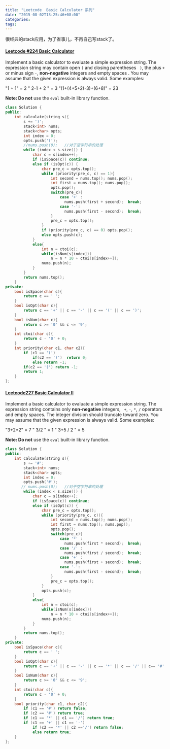 ```yaml
---
title: "Leetcode  Basic Calculator 系列"
date: "2015-08-02T13:25:46+08:00"
categories:
tags:
---
```


                                            
很经典的stack应用，为了省事儿，不再自己写stack了。


#### <a class="inline-wrap" href="https://leetcode.com/problems/basic-calculator/" rel="nofollow">Leetcode #224 Basic Calculator</a>

Implement a basic calculator to evaluate a simple expression string.
The expression string may contain open <code>(</code> and closing parentheses <code>
)</code>, the plus <code>+</code> or minus sign <code>-</code>, <strong>non-negative</strong> integers and empty spaces
<code></code>.
You may assume that the given expression is always valid.
Some examples:

"1 + 1" = 2
" 2-1 + 2 " = 3
"(1+(4+5+2)-3)+(6+8)" = 23

<strong>Note: Do not</strong> use the <code>eval</code> built-in library function.


```cpp
class Solution {
public:
    int calculate(string s){
        s += ')';
        stack<int> nums;
        stack<char> opts;
        int index = 0;
        opts.push('(');
        //nums.push(0);   //对于空字符串的处理
        while (index < s.size()) {
            char c = s[index++];
            if (isSpace(c)) continue;
            else if (isOpt(c)) {
                char pre_c = opts.top();
                while (priority(pre_c, c) == 1){
                    int second = nums.top(); nums.pop();
                    int first = nums.top(); nums.pop();
                    opts.pop();
                    switch(pre_c){
                        case '+' :
                          nums.push(first + second);  break;
                        case '-':
                          nums.push(first - second);  break;
                    }
                    pre_c = opts.top();
                }
                if (priority(pre_c, c) == 0) opts.pop();
                else opts.push(c);
            }
            else{
                int n = ctoi(c);
                while(isNum(s[index]))
                    n = n * 10 + ctoi(s[index++]);
                nums.push(n);
            }
        }
        return nums.top();
    }
private:
    bool isSpace(char c){
        return c == ' ';
    }
    bool isOpt(char c){
        return c == '+' || c == '-' || c == '(' || c == ')';
    }
    bool isNum(char c){
        return c >= '0' && c <= '9';
    }
    int ctoi(char c){
        return c - '0' + 0;
    }
    int priority(char c1, char c2){
        if (c1 == '(')
            if(c2 == ')')  return 0;
            else return -1;
        if(c2 == '(') return -1;
        return 1;
    }
};
```

#### <a class="inline-wrap" href="https://leetcode.com/problems/basic-calculator-ii/" rel="nofollow">Leetcode227 Basic Calculator II</a>

Implement a basic calculator to evaluate a simple expression string.
The expression string contains only <strong>non-negative</strong> integers, <code>
+</code>, <code>-</code>, <code>*</code>, <code>/</code> operators and empty spaces<code></code>. The integer division should truncate toward zero.
You may assume that the given expression is always valid.
Some examples:

"3+2*2" = 7
" 3/2 " = 1
" 3+5 / 2 " = 5

<strong>Note: Do not</strong> use the <code>eval</code> built-in library function.

```cpp
class Solution {
public:
    int calculate(string s){
        s += '#';
        stack<int> nums;
        stack<char> opts;
        int index = 0;
        opts.push('#');
       // nums.push(0);   //对于空字符串的处理
        while (index < s.size()) {
            char c = s[index++];
            if (isSpace(c)) continue;
            else if (isOpt(c)) {
                char pre_c = opts.top();
                while (priority(pre_c, c)){
                    int second = nums.top(); nums.pop();
                    int first = nums.top(); nums.pop();
                    opts.pop();
                    switch(pre_c){
                        case '*' :
                          nums.push(first * second);  break;
                        case '/' :
                          nums.push(first / second);  break;
                        case '+' :
                          nums.push(first + second);  break;
                        case '-':
                          nums.push(first - second);  break;
                    }
                    pre_c = opts.top();
                }
                opts.push(c);
            }
            else{
                int n = ctoi(c);
                while(isNum(s[index]))
                    n = n * 10 + ctoi(s[index++]);
                nums.push(n);
            }
        }
        return nums.top();
    }
private:
    bool isSpace(char c){
        return c == ' ';
    }
    bool isOpt(char c){
        return c == '+' || c == '-' || c == '*' || c == '/' || c== '#';
    }
    bool isNum(char c){
        return c >= '0' && c <= '9';
    }
    int ctoi(char c){
        return c - '0' + 0;
    }
    bool priority(char c1, char c2){
        if (c1 == '#') return false;
        if (c2 == '#') return true;
        if (c1 == '*' || c1 == '/') return true;
        if (c1 == '+' || c1 == '-')
            if (c2 == '*' || c2 =='/') return false;
            else return true;
    }
};
```

